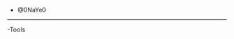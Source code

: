 - @0NaYe0
-----------------------
-Tools
<!---
0NaYe0/0NaYe0 is a ✨ special ✨ repository because its `README.md` (this file) appears on your GitHub profile.
You can click the Preview link to take a look at your changes.
--->
